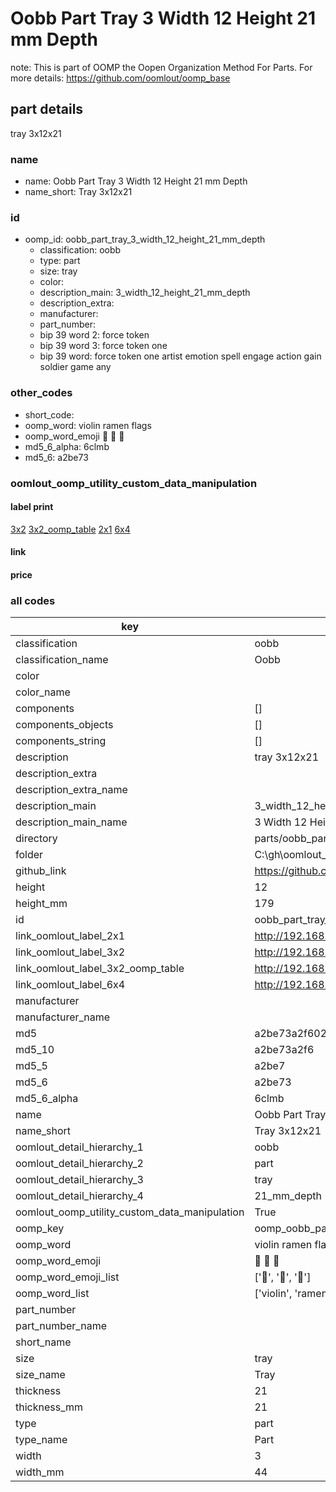# Oobb Part Tray 3 Width 12 Height 21 mm Depth  

note: This is part of OOMP the Oopen Organization Method For Parts. For more details: https://github.com/oomlout/oomp_base

##  part details
  



tray 3x12x21



### name
* name: Oobb Part Tray 3 Width 12 Height 21 mm Depth
* name_short: Tray 3x12x21 
### id
* oomp_id: oobb_part_tray_3_width_12_height_21_mm_depth
  * classification: oobb
  * type: part
  * size: tray
  * color: 
  * description_main: 3_width_12_height_21_mm_depth
  * description_extra: 
  * manufacturer: 
  * part_number: 
  * bip 39 word 2: force token
  * bip 39 word 3: force token one
  * bip 39 word: force token one artist emotion spell engage action gain soldier game any

### other_codes
* short_code: 
* oomp_word: violin ramen flags
* oomp_word_emoji :violin: :ramen: :flags:
* md5_6_alpha: 6clmb
* md5_6: a2be73






### oomlout_oomp_utility_custom_data_manipulation
#### label print
[3x2](http://192.168.1.245:1112/?label=oomp%206clmb)
[3x2_oomp_table](http://192.168.1.108:1112/?label=oomp%206clmb)
[2x1](http://192.168.1.242:1112/?label=oomp%206clmb)
[6x4](http://192.168.1.55:1112/?label=oomp%206clmb)    

#### link

                              

#### price







### all codes 
| key | value |  
| --- | --- |  
| classification | oobb |  
| classification_name | Oobb |  
| color |  |  
| color_name |  |  
| components | [] |  
| components_objects | [] |  
| components_string | [] |  
| description | tray 3x12x21 |  
| description_extra |  |  
| description_extra_name |  |  
| description_main | 3_width_12_height_21_mm_depth |  
| description_main_name | 3 Width 12 Height 21 mm Depth |  
| directory | parts/oobb_part_tray_3_width_12_height_21_mm_depth |  
| folder | C:\gh\oomlout_oobb_version_4_generated_parts\parts\oobb_part_tray_3_width_12_height_21_mm_depth |  
| github_link | https://github.com/oomlout/oomlout_oomp_part_src/tree/main/parts/oobb_part_tray_3_width_12_height_21_mm_depth |  
| height | 12 |  
| height_mm | 179 |  
| id | oobb_part_tray_3_width_12_height_21_mm_depth |  
| link_oomlout_label_2x1 | http://192.168.1.242:1112/?label=oomp%206clmb |  
| link_oomlout_label_3x2 | http://192.168.1.245:1112/?label=oomp%206clmb |  
| link_oomlout_label_3x2_oomp_table | http://192.168.1.108:1112/?label=oomp%206clmb |  
| link_oomlout_label_6x4 | http://192.168.1.55:1112/?label=oomp%206clmb |  
| manufacturer |  |  
| manufacturer_name |  |  
| md5 | a2be73a2f602894b44a460d13578fad8 |  
| md5_10 | a2be73a2f6 |  
| md5_5 | a2be7 |  
| md5_6 | a2be73 |  
| md5_6_alpha | 6clmb |  
| name | Oobb Part Tray 3 Width 12 Height 21 mm Depth |  
| name_short | Tray 3x12x21  |  
| oomlout_detail_hierarchy_1 | oobb |  
| oomlout_detail_hierarchy_2 | part |  
| oomlout_detail_hierarchy_3 | tray |  
| oomlout_detail_hierarchy_4 | 21_mm_depth |  
| oomlout_oomp_utility_custom_data_manipulation | True |  
| oomp_key | oomp_oobb_part_tray_3_width_12_height_21_mm_depth |  
| oomp_word | violin ramen flags |  
| oomp_word_emoji | :violin: :ramen: :flags: |  
| oomp_word_emoji_list | [':violin:', ':ramen:', ':flags:'] |  
| oomp_word_list | ['violin', 'ramen', 'flags'] |  
| part_number |  |  
| part_number_name |  |  
| short_name |  |  
| size | tray |  
| size_name | Tray |  
| thickness | 21 |  
| thickness_mm | 21 |  
| type | part |  
| type_name | Part |  
| width | 3 |  
| width_mm | 44 |  
